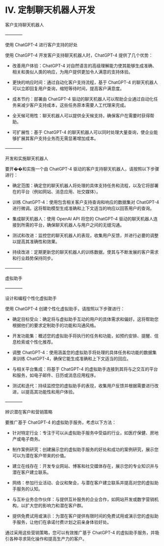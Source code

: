 



# IV. 定制聊天机器人开发



客户支持聊天机器人

––––––––



使用 ChatGPT-4 进行客户支持的好处

使用 ChatGPT-4 开发客户支持聊天机器人时，ChatGPT-4 提供了几个优势：

+   改善用户体验：ChatGPT-4 对自然语言的高级理解能力使其能够生成准确、相关和类似人类的响应，为用户提供更加令人满意的支持体验。

+   更快的响应时间：通过自动化客户支持流程，基于 ChatGPT-4 的聊天机器人可以立即回复用户查询，缩短等待时间，提高客户满意度。

+   成本节约：部署由 ChatGPT-4 驱动的聊天机器人可以帮助企业通过自动化任务来减少客户支持成本，这些任务原本需要人工代理来完成。

+   全天候可用性：聊天机器人可以提供全天候支持，确保客户在需要时获得帮助。

+   可扩展性：基于 ChatGPT-4 的聊天机器人可以同时处理大量查询，使企业能够扩展其客户支持业务而无需显著增加成本。

––––––––



开发和实施聊天机器人

要开��和实施一个由 ChatGPT-4 驱动的客户支持聊天机器人，请按照以下步骤进行：

+   确定范围：确定您的聊天机器人将处理的具体支持任务和流程，以及它将部署在的平台（例如网站、消息应用、社交媒体）。

+   训练 ChatGPT-4：使用包含相关客户支持查询和响应的数据集对 ChatGPT-4 进行微调。这将帮助模型生成准确和上下文适当的响应以回答用户的查询。

+   集成聊天机器人：使用 OpenAI API 将您的 ChatGPT-4 驱动的聊天机器人连接到所需的平台，确保聊天机器人与用户之间的无缝沟通。

+   测试和改进：监控您的聊天机器人的表现，收集用户反馈，并进行必要的调整以提高其准确性和效果。

+   持续改进：定期更新您的聊天机器人的训练数据，使其与不断发展的客户需求和行业趋势保持同步。

––––––––



虚拟助手

––––––––



设计和编程个性化虚拟助手

使用 ChatGPT-4 创建个性化虚拟助手，请按照以下步骤进行：

+   确定目标受众：确定将与虚拟助手互动的用户的具体需求和偏好。这将帮助您根据他们的要求定制助手的功能和沟通风格。

+   开发功能集：概述您的虚拟助手将执行的任务和功能，如预约安排、提醒、信息检索或个性化推荐。

+   调整 ChatGPT-4：使用涵盖您的虚拟助手将处理的具体任务和功能的数据集来训练 ChatGPT-4，确保它能生成准确和上下文适当的回应。

+   与相关平台集成：将基于 ChatGPT-4 的虚拟助手连接到其将与之交互的平台和服务，如电子邮件、日历或消息应用程序。

+   测试和迭代：持续监控您的虚拟助手的表现，收集用户反馈并根据需要进行改进，以提高其功能性和用户体验。

––––––––



辨识潜在客户和营销策略

要推广基于 ChatGPT-4 的虚拟助手服务，考虑以下方法：

+   针对特定行业：专注于可以从虚拟助手服务中受益的行业，如医疗保健、房地产或电子商务。

+   制作案例研究：创建展示您的虚拟助手服务的好处和成功的案例研究，展示您可以为潜在客户带来的价值。

+   建立在线存在：开发专业网站、博客和社交媒体存在，展示您的专业知识并与潜在客户建立联系。

+   网络：参加行业活动、会议和聚会，与潜在客户建立联系并提高对您的虚拟助手服务的认知。

+   与互补业务合作伙伴：与提供互补服务的企业合作，如网站开发或数字营销机构，以扩大您的影响力和潜在客户群。

+   提供免费试用或演示：为潜在客户提供有限时间的免费试用或演示您的虚拟助手服务，让他们在承诺付费计划之前亲身体验好处。

通过采用这些营销策略，您可以有效推广基于 ChatGPT-4 的虚拟助手服务，并吸引各种寻求简化操作和提高生产力的客户。
